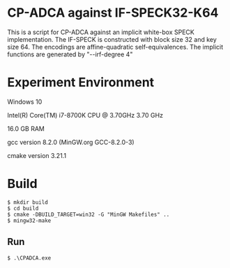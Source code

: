 # CP-ADCA against IF-SPECK32-K64

This is a script for CP-ADCA against an implicit white-box SPECK implementation. The IF-SPECK is constructed with block size 32 and key size 64. The encodings are affine-quadratic self-equivalences. The implicit functions are generated by "--irf-degree 4"

# Experiment Environment
Windows 10

Intel(R) Core(TM) i7-8700K CPU @ 3.70GHz   3.70 GHz

16.0 GB RAM

gcc version 8.2.0 (MinGW.org GCC-8.2.0-3)

cmake version 3.21.1

# Build

```
$ mkdir build
$ cd build
$ cmake -DBUILD_TARGET=win32 -G "MinGW Makefiles" ..
$ mingw32-make
```

## Run

```
$ .\CPADCA.exe
```